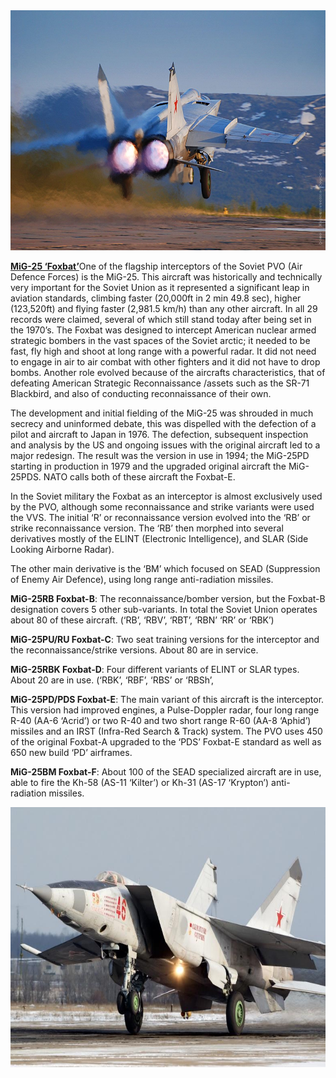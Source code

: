 <img src="/assets\images\warsaw\su\air\mig25\image1.jpg" style="width:6.40625in;height:4.00391in" />

[**MiG-25
‘Foxbat’**](http://www.ausairpower.net/TE-Foxbat-Foxhound-92.html)One of
the flagship interceptors of the Soviet PVO (Air Defence Forces) is the
MiG-25. This aircraft was historically and technically very important
for the Soviet Union as it represented a significant leap in aviation
standards, climbing faster (20,000ft in 2 min 49.8 sec), higher
(123,520ft) and flying faster (2,981.5 km/h) than any other aircraft. In
all 29 records were claimed, several of which still stand today after
being set in the 1970’s. The Foxbat was designed to intercept American
nuclear armed strategic bombers in the vast spaces of the Soviet arctic;
it needed to be fast, fly high and shoot at long range with a powerful
radar. It did not need to engage in air to air combat with other
fighters and it did not have to drop bombs. Another role evolved because
of the aircrafts characteristics, that of defeating American Strategic
Reconnaissance /assets such as the SR-71 Blackbird, and also of
conducting reconnaissance of their own.

The development and initial fielding of the MiG-25 was shrouded in much
secrecy and uninformed debate, this was dispelled with the defection of
a pilot and aircraft to Japan in 1976. The defection, subsequent
inspection and analysis by the US and ongoing issues with the original
aircraft led to a major redesign. The result was the version in use in
1994; the MiG-25PD starting in production in 1979 and the upgraded
original aircraft the MiG-25PDS. NATO calls both of these aircraft the
Foxbat-E.

In the Soviet military the Foxbat as an interceptor is almost
exclusively used by the PVO, although some reconnaissance and strike
variants were used the VVS. The initial ‘R’ or reconnaissance version
evolved into the ‘RB’ or strike reconnaissance version. The ‘RB’ then
morphed into several derivatives mostly of the ELINT (Electronic
Intelligence), and SLAR (Side Looking Airborne Radar).

The other main derivative is the ‘BM’ which focused on SEAD (Suppression
of Enemy Air Defence), using long range anti-radiation missiles.

**MiG-25RB Foxbat-B**: The reconnaissance/bomber version, but the
Foxbat-B designation covers 5 other sub-variants. In total the Soviet
Union operates about 80 of these aircraft. (‘RB’, ‘RBV’, ‘RBT’, ‘RBN’
‘RR’ or ‘RBK’)

**MiG-25PU/RU Foxbat-C**: Two seat training versions for the interceptor
and the reconnaissance/strike versions. About 80 are in service.

**MiG-25RBK Foxbat-D**: Four different variants of ELINT or SLAR types.
About 20 are in use. (‘RBK’, ‘RBF’, ‘RBS’ or ‘RBSh’,

**MiG-25PD/PDS Foxbat-E**: The main variant of this aircraft is the
interceptor. This version had improved engines, a Pulse-Doppler radar,
four long range R-40 (AA-6 ‘Acrid’) or two R-40 and two short range R-60
(AA-8 ‘Aphid’) missiles and an IRST (Infra-Red Search & Track) system.
The PVO uses 450 of the original Foxbat-A upgraded to the ‘PDS’ Foxbat-E
standard as well as 650 new build ‘PD’ airframes.

**MiG-25BM Foxbat-F**: About 100 of the SEAD specialized aircraft are in
use, able to fire the Kh-58 (AS-11 ‘Kilter’) or Kh-31 (AS-17 ‘Krypton’)
anti-radiation missiles.

<img src="/assets\images\warsaw\su\air\mig25\image2.jpg" style="width:6.5in;height:4.33333in" />
